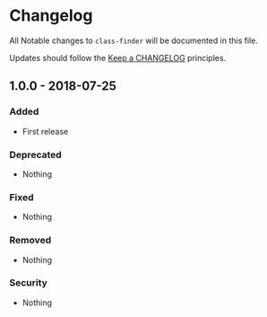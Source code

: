 # Changelog

All Notable changes to `class-finder` will be documented in this file.

Updates should follow the [Keep a CHANGELOG](http://keepachangelog.com/) principles.

## 1.0.0 - 2018-07-25

### Added
- First release

### Deprecated
- Nothing

### Fixed
- Nothing

### Removed
- Nothing

### Security
- Nothing
